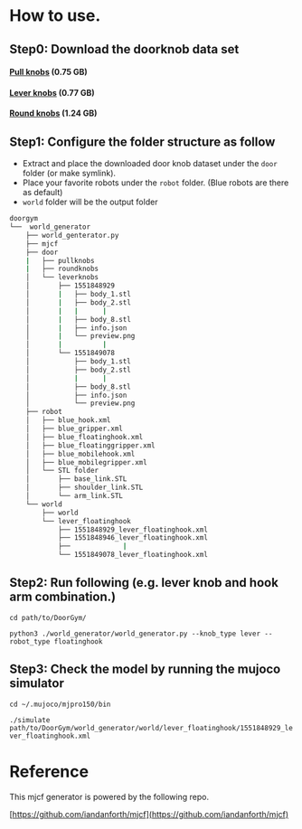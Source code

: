 # How to use.

## Step0: Download the doorknob data set
#### [Pull knobs](https://github.com/PSVL/DoorGym/releases/download/v1.0/pullknobs.tar.gz) (0.75 GB)
#### [Lever knobs](https://github.com/PSVL/DoorGym/releases/download/v1.0/leverknobs.tar.gz) (0.77 GB)
#### [Round knobs](https://github.com/PSVL/DoorGym/releases/download/v1.0/roundknobs.tar.gz) (1.24 GB)

## Step1: Configure the folder structure as follow
* Extract and place the downloaded door knob dataset under the `door` folder (or make symlink).
* Place your favorite robots under the `robot` folder. (Blue robots are there as default)
* `world` folder will be the output folder

```bash
doorgym
└──  world_generator
    ├── world_genterator.py
    ├── mjcf
    ├── door
    |   ├── pullknobs
    |   ├── roundknobs
    │   └── leverknobs
    │       ├── 1551848929
    │       |   ├── body_1.stl
    │       |   ├── body_2.stl
    │       |   |      |  
    │       |   ├── body_8.stl
    │       |   ├── info.json
    │       |   └── preview.png
    │       |          |
    │       └── 1551849078
    │           ├── body_1.stl
    │           ├── body_2.stl
    │           |      |  
    │           ├── body_8.stl
    │           ├── info.json
    │           └── preview.png
    ├── robot
    │   ├── blue_hook.xml
    │   ├── blue_gripper.xml
    │   ├── blue_floatinghook.xml
    │   ├── blue_floatinggripper.xml
    │   ├── blue_mobilehook.xml
    │   ├── blue_mobilegripper.xml
    │   └── STL folder
    │       ├── base_link.STL
    │       ├── shoulder_link.STL
    │       └── arm_link.STL
    └── world
        ├── world
        └── lever_floatinghook
            ├── 1551848929_lever_floatinghook.xml
            ├── 1551848946_lever_floatinghook.xml
            ├──             |    
            └── 1551849078_lever_floatinghook.xml
```


## Step2: Run following (e.g. lever knob and hook arm combination.)
`cd path/to/DoorGym/`

`python3 ./world_generator/world_generator.py --knob_type lever --robot_type floatinghook`

## Step3: Check the model by running the mujoco simulator
`cd ~/.mujoco/mjpro150/bin`

`./simulate path/to/DoorGym/world_generator/world/lever_floatinghook/1551848929_lever_floatinghook.xml`

# Reference
This mjcf generator is powered by the following repo.

[https://github.com/iandanforth/mjcf](https://github.com/iandanforth/mjcf)
